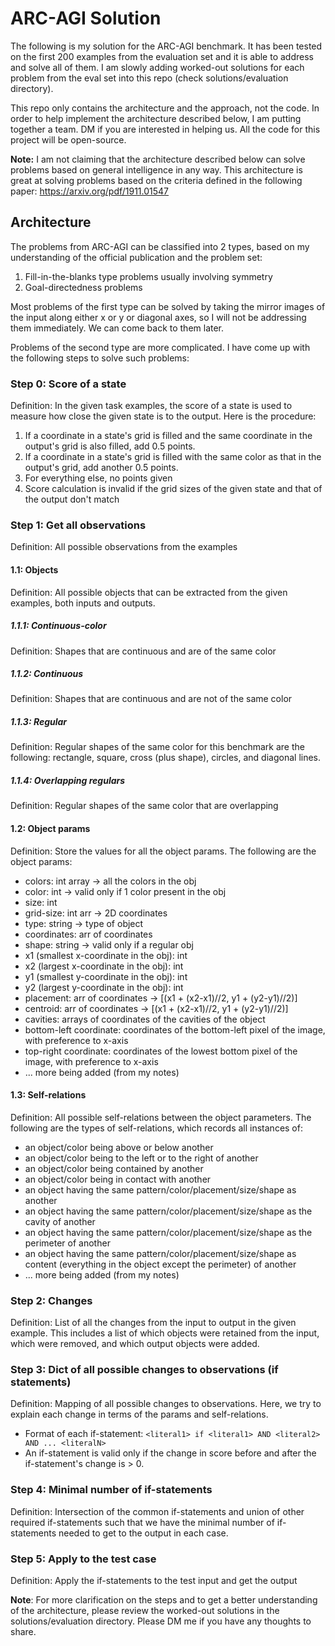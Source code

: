 # ARC-AGI Solution

The following is my solution for the ARC-AGI benchmark. It has been tested on the first 200 examples from the evaluation set and it is able to address and solve all of them. I am slowly adding worked-out solutions for each problem from the eval set into this repo (check solutions/evaluation directory).

This repo only contains the architecture and the approach, not the code. In order to help implement the architecture described below, I am putting together a team. DM if you are interested in helping us. All the code for this project will be open-source.

**Note:** I am not claiming that the architecture described below can solve problems based on general intelligence in any way. This architecture is great at solving problems based on the criteria defined in the following paper: https://arxiv.org/pdf/1911.01547

## Architecture

The problems from ARC-AGI can be classified into 2 types, based on my understanding of the official publication and the problem set:

1. Fill-in-the-blanks type problems usually involving symmetry
1. Goal-directedness problems

Most problems of the first type can be solved by taking the mirror images of the input along either x or y or diagonal axes, so I will not be addressing them immediately. We can come back to them later.

Problems of the second type are more complicated. I have come up with the following steps to solve such problems:

### Step 0: Score of a state
Definition: In the given task examples, the score of a state is used to measure how close the given state is to the output. Here is the procedure:
1. If a coordinate in a state's grid is filled and the same coordinate in the output's grid is also filled, add 0.5 points.
1. If a coordinate in a state's grid is filled with the same color as that in the output's grid, add another 0.5 points.
1. For everything else, no points given
1. Score calculation is invalid if the grid sizes of the given state and that of the output don't match


### Step 1: Get all observations
Definition: All possible observations from the examples

#### 1.1: Objects
Definition: All possible objects that can be extracted from the given examples, both inputs and outputs.

##### 1.1.1: Continuous-color
Definition: Shapes that are continuous and are of the same color

##### 1.1.2: Continuous
Definition: Shapes that are continuous and are not of the same color

##### 1.1.3: Regular
Definition: Regular shapes of the same color for this benchmark are the following: rectangle, square, cross (plus shape), circles, and diagonal lines.

##### 1.1.4: Overlapping regulars
Definition: Regular shapes of the same color that are overlapping

#### 1.2: Object params
Definition: Store the values for all the object params. The following are the object params:

- colors: int array -> all the colors in the obj
- color: int -> valid only if 1 color present in the obj
- size: int
- grid-size: int arr -> 2D coordinates
- type: string -> type of object
- coordinates: arr of coordinates
- shape: string -> valid only if a regular obj
- x1 (smallest x-coordinate in the obj): int
- x2 (largest x-coordinate in the obj): int
- y1 (smallest y-coordinate in the obj): int
- y2 (largest y-coordinate in the obj): int
- placement: arr of coordinates -> [(x1 + (x2-x1)//2, y1 + (y2-y1)//2)]
- centroid: arr of coordinates -> [(x1 + (x2-x1)//2, y1 + (y2-y1)//2)]
- cavities: arrays of coordinates of the cavities of the object
- bottom-left coordinate: coordinates of the bottom-left pixel of the image, with preference to x-axis
- top-right coordinate: coordinates of the lowest bottom pixel of the image, with preference to x-axis
- ... more being added (from my notes)

#### 1.3: Self-relations
Definition: All possible self-relations between the object parameters. The following are the types of self-relations, which records all instances of:

- an object/color being above or below another
- an object/color being to the left or to the right of another
- an object/color being contained by another
- an object/color being in contact with another
- an object having the same pattern/color/placement/size/shape as another
- an object having the same pattern/color/placement/size/shape as the cavity of another
- an object having the same pattern/color/placement/size/shape as the perimeter of another
- an object having the same pattern/color/placement/size/shape as content (everything in the object except the perimeter) of another
- ... more being added (from my notes)

### Step 2: Changes
Definition: List of all the changes from the input to output in the given example. This includes a list of which objects were retained from the input, which were removed, and which output objects were added.

### Step 3: Dict of all possible changes to observations (if statements)
Definition: Mapping of all possible changes to observations. Here, we try to explain each change in terms of the params and self-relations.

- Format of each if-statement: `<literal1> if <literal1> AND <literal2> AND ... <literalN>`
- An if-statement is valid only if the change in score before and after the if-statement's change is > 0.

### Step 4: Minimal number of if-statements
Definition: Intersection of the common if-statements and union of other required if-statements such that we have the minimal number of if-statements needed to get to the output in each case.

### Step 5: Apply to the test case
Definition: Apply the if-statements to the test input and get the output


**Note**: For more clarification on the steps and to get a better understanding of the architecture, please review the worked-out solutions in the solutions/evaluation directory. Please DM me if you have any thoughts to share. 
